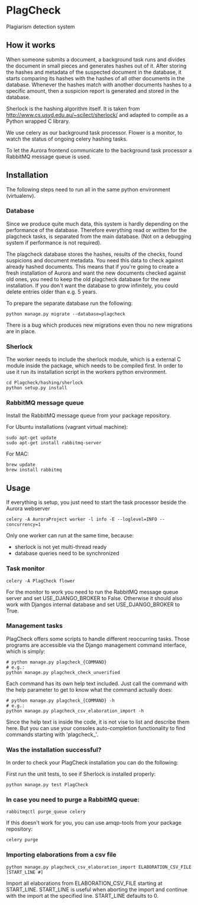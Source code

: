 # PlagCheck

Plagiarism detection system

## How it works

When someone submits a document, a background task runs and divides the document in small pieces and generates
hashes out of it. After storing the hashes and metadata of the suspected document in the database, it starts
comparing its hashes with the hashes of all other documents in the database. Whenever the hashes match with another
documents hashes to a specific amount, then a suspicion report is generated and stored in the database.

Sherlock is the hashing algorithm itself. It is taken from http://www.cs.usyd.edu.au/~scilect/sherlock/ and
adapted to compile as a Python wrapped C library.

We use celery as our background task processor. Flower is a monitor, to watch the status of ongoing celery
 hashing tasks.

To let the Aurora frontend communicate to the background task processor a RabbitMQ message queue is used.

## Installation

The following steps need to run all in the same python environment (virtualenv).

### Database

Since we produce quite much data, this system is hardly depending on the performance of the database. Therefore
everything read or written for the plagcheck tasks, is separated from the main database. (Not on a debugging system
 if performance is not required).

The plagcheck database stores the hashes, results of the checks, found suspicions and document metadata. You need this
data to check against already hashed documents. This means that if you're going to create a fresh installation of
Aurora and want the new documents checked against old ones, you need to keep the old plagcheck database for the
new installation.
If you don't want the database to grow infinitely, you could delete entries older than e.g. 5 years.

To prepare the separate database run the following:

    python manage.py migrate --database=plagcheck

There is a bug which produces new migrations even thou no new migrations are in place.

### Sherlock

The worker needs to include the sherlock module, which is a external C 
module inside the package, which needs to be compiled first. In order to use it
run its installation script in the workers python environment.

    cd Plagcheck/hashing/sherlock
    python setup.py install

### RabbitMQ message queue

Install the RabbitMQ message queue from your package repository.

For Ubuntu installations (vagrant virtual machine):

    sudo apt-get update
    sudo apt-get install rabbitmq-server
     
For MAC:

    brew update
    brew install rabbitmq

## Usage

If everything is setup, you just need to start the task processor beside the Aurora webserver

    celery -A AuroraProject worker -l info -E --loglevel=INFO --concurrency=1

Only one worker can run at the same time, because:
 - sherlock is not yet multi-thread ready
 - database queries need to be synchronized

### Task monitor

    celery -A PlagCheck flower

For the monitor to work you need to run the RabbitMQ message queue server
and set USE_DJANGO_BROKER to False. Otherwise
it should also work with Djangos internal database and set USE_DJANGO_BROKER to True.


### Management tasks

PlagCheck offers some scripts to handle different reoccurring tasks. Those programs are accessible via the Django
management command interface, which is simply:

    # python manage.py plagcheck_{COMMAND}
    # e.g.:
    python manage.py plagcheck_check_unverified

Each command has its own help text included. Just call the command with the help parameter to get to know what the
 command actually does:

    # python manage.py plagcheck_{COMMAND} -h
    # e.g.:
    python manage.py plagcheck_csv_elaboration_import -h

Since the help text is inside the code, it is not vise to list and describe them here. But you can use your consoles
auto-completion functionality to find commands starting with 'plagcheck_'.

### Was the installation successful?

In order to check your PlagCheck installation you can do the following:
  
First run the unit tests, to see if Sherlock is installed properly:

    python manage.py test PlagCheck

### In case you need to purge a RabbitMQ queue:

    rabbitmqctl purge_queue celery

If this doesn't work for you, you can use amqp-tools from your package repository:

    celery purge

### Importing elaborations from a csv file

    python manage.py plagcheck_csv_elaboration_import ELABORATION_CSV_FILE [START_LINE #]

Import all elaborations from ELABORATION_CSV_FILE starting at START_LINE.
START_LINE is useful when aborting the import and continue with the 
import at the specified line. START_LINE defaults to 0.